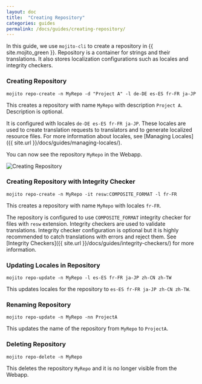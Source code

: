 ```yaml
---
layout: doc
title:  "Creating Repository"
categories: guides
permalink: /docs/guides/creating-repository/
---
```


In this guide, we use `mojito-cli` to create a repository in {{ site.mojito_green }}.  Repository is a container for strings and their translations.  It also stores localization configurations such as locales and integrity checkers.


### Creating Repository

    mojito repo-create -n MyRepo -d "Project A" -l de-DE es-ES fr-FR ja-JP
    

This creates a repository with name `MyRepo` with description `Project A`.  Description is optional.


It is configured with locales `de-DE es-ES fr-FR ja-JP`.  These locales are used to create translation requests to translators and to generate localized resource files.  For more information about locales, see [Managing Locales]({{ site.url }}/docs/guides/managing-locales/).


You can now see the repository `MyRepo` in the Webapp.


![Creating Repository](./images/creating-repository.png)



### Creating Repository with Integrity Checker

    mojito repo-create -n MyRepo -it resw:COMPOSITE_FORMAT -l fr-FR
    

This creates a repository with name `MyRepo` with locales `fr-FR`.


The repository is configured to use `COMPOSITE_FORMAT` integrity checker for files with `resw` extension.  Integrity checkers are used to validate translations.  Integrity checker configuration is optional but it is highly recommended to catch translations with errors and reject them.  See [Integrity Checkers]({{ site.url }}/docs/guides/integrity-checkers/) for more information.



### Updating Locales in Repository

    mojito repo-update -n MyRepo -l es-ES fr-FR ja-JP zh-CN zh-TW
    

This updates locales for the repository to `es-ES fr-FR ja-JP zh-CN zh-TW`.


### Renaming Repository

    mojito repo-update -n MyRepo -nn ProjectA
    

This updates the name of the repository from `MyRepo` to `ProjectA`.


### Deleting Repository

    mojito repo-delete -n MyRepo
    

This deletes the repository `MyRepo` and it is no longer visible from the Webapp.
